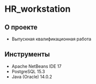# HR_workstation
## О проекте
- Выпускная квалификационная работа

## Инструменты
- Apache NetBeans IDE 17
- PostgreSQL 15.3
- Java (Oracle) 14.0.2